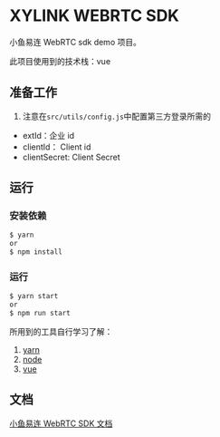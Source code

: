 # XYLINK WEBRTC SDK

小鱼易连 WebRTC sdk demo 项目。

此项目使用到的技术栈：vue

## 准备工作

1. 注意在`src/utils/config.js`中配置第三方登录所需的

- extId：企业 id
- clientId： Client id
- clientSecret: Client Secret

## 运行

### 安装依赖

```bash
$ yarn
or
$ npm install
```

### 运行

```bash
$ yarn start
or
$ npm run start
```

所用到的工具自行学习了解：

1. [yarn](https://yarn.bootcss.com/)
2. [node](https://nodejs.org/zh-cn/)
3. [vue](https://vuejs.org/)

## 文档

[小鱼易连 WebRTC SDK 文档](https://openapi.xylink.com/common/meeting/doc/description?platform=web)
